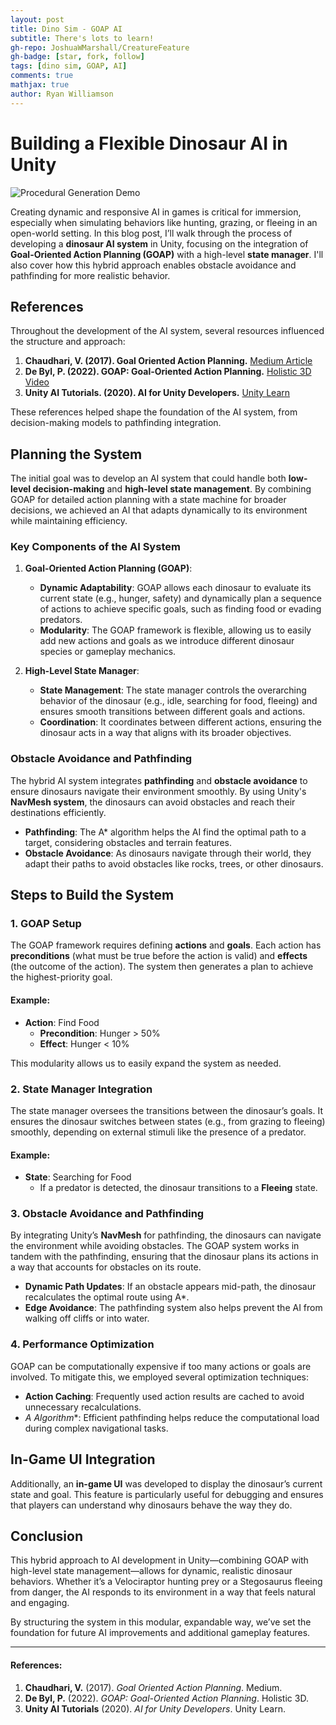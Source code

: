 ```yaml
---
layout: post
title: Dino Sim - GOAP AI
subtitle: There's lots to learn!
gh-repo: JoshuaWMarshall/CreatureFeature
gh-badge: [star, fork, follow]
tags: [dino sim, GOAP, AI]
comments: true
mathjax: true
author: Ryan Williamson
---
```


# Building a Flexible Dinosaur AI in Unity


![Procedural Generation Demo](https://ryggy.github.io/assets/img/goapai.gif)

Creating dynamic and responsive AI in games is critical for immersion, especially when simulating behaviors like hunting, grazing, or fleeing in an open-world setting. In this blog post, I’ll walk through the process of developing a **dinosaur AI system** in Unity, focusing on the integration of **Goal-Oriented Action Planning (GOAP)** with a high-level **state manager**. I'll also cover how this hybrid approach enables obstacle avoidance and pathfinding for more realistic behavior.

## References
Throughout the development of the AI system, several resources influenced the structure and approach:

1. **Chaudhari, V. (2017). Goal Oriented Action Planning.** [Medium Article](https://medium.com)
2. **De Byl, P. (2022). GOAP: Goal-Oriented Action Planning.** [Holistic 3D Video](https://youtu.be)
3. **Unity AI Tutorials. (2020). AI for Unity Developers.** [Unity Learn](https://learn.unity.com)

These references helped shape the foundation of the AI system, from decision-making models to pathfinding integration.

## Planning the System
The initial goal was to develop an AI system that could handle both **low-level decision-making** and **high-level state management**. By combining GOAP for detailed action planning with a state machine for broader decisions, we achieved an AI that adapts dynamically to its environment while maintaining efficiency.

### Key Components of the AI System

1. **Goal-Oriented Action Planning (GOAP)**:
   - **Dynamic Adaptability**: GOAP allows each dinosaur to evaluate its current state (e.g., hunger, safety) and dynamically plan a sequence of actions to achieve specific goals, such as finding food or evading predators.
   - **Modularity**: The GOAP framework is flexible, allowing us to easily add new actions and goals as we introduce different dinosaur species or gameplay mechanics.

2. **High-Level State Manager**:
   - **State Management**: The state manager controls the overarching behavior of the dinosaur (e.g., idle, searching for food, fleeing) and ensures smooth transitions between different goals and actions.
   - **Coordination**: It coordinates between different actions, ensuring the dinosaur acts in a way that aligns with its broader objectives.

### Obstacle Avoidance and Pathfinding
The hybrid AI system integrates **pathfinding** and **obstacle avoidance** to ensure dinosaurs navigate their environment smoothly. By using Unity's **NavMesh system**, the dinosaurs can avoid obstacles and reach their destinations efficiently.

- **Pathfinding**: The A* algorithm helps the AI find the optimal path to a target, considering obstacles and terrain features.
- **Obstacle Avoidance**: As dinosaurs navigate through their world, they adapt their paths to avoid obstacles like rocks, trees, or other dinosaurs.

## Steps to Build the System

### 1. GOAP Setup

The GOAP framework requires defining **actions** and **goals**. Each action has **preconditions** (what must be true before the action is valid) and **effects** (the outcome of the action). The system then generates a plan to achieve the highest-priority goal.

#### Example:
- **Action**: Find Food
  - **Precondition**: Hunger > 50%
  - **Effect**: Hunger < 10%

This modularity allows us to easily expand the system as needed.

### 2. State Manager Integration

The state manager oversees the transitions between the dinosaur’s goals. It ensures the dinosaur switches between states (e.g., from grazing to fleeing) smoothly, depending on external stimuli like the presence of a predator.

#### Example:
- **State**: Searching for Food
  - If a predator is detected, the dinosaur transitions to a **Fleeing** state.
  
### 3. Obstacle Avoidance and Pathfinding

By integrating Unity’s **NavMesh** for pathfinding, the dinosaurs can navigate the environment while avoiding obstacles. The GOAP system works in tandem with the pathfinding, ensuring that the dinosaur plans its actions in a way that accounts for obstacles on its route.

- **Dynamic Path Updates**: If an obstacle appears mid-path, the dinosaur recalculates the optimal route using A*.
- **Edge Avoidance**: The pathfinding system also helps prevent the AI from walking off cliffs or into water.

### 4. Performance Optimization

GOAP can be computationally expensive if too many actions or goals are involved. To mitigate this, we employed several optimization techniques:
- **Action Caching**: Frequently used action results are cached to avoid unnecessary recalculations.
- **A* Algorithm**: Efficient pathfinding helps reduce the computational load during complex navigational tasks.

## In-Game UI Integration

Additionally, an **in-game UI** was developed to display the dinosaur’s current state and goal. This feature is particularly useful for debugging and ensures that players can understand why dinosaurs behave the way they do.

## Conclusion

This hybrid approach to AI development in Unity—combining GOAP with high-level state management—allows for dynamic, realistic dinosaur behaviors. Whether it’s a Velociraptor hunting prey or a Stegosaurus fleeing from danger, the AI responds to its environment in a way that feels natural and engaging.

By structuring the system in this modular, expandable way, we’ve set the foundation for future AI improvements and additional gameplay features.

---

#### References:
1. **Chaudhari, V.** (2017). *Goal Oriented Action Planning*. Medium.
2. **De Byl, P.** (2022). *GOAP: Goal-Oriented Action Planning*. Holistic 3D.
3. **Unity AI Tutorials** (2020). *AI for Unity Developers*. Unity Learn.
